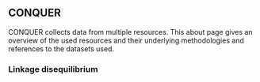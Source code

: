 CONQUER
-------

CONQUER collects data from multiple resources. This about page gives an
overview of the used resources and their underlying methodologies and
references to the datasets used.

### Linkage disequilibrium
